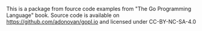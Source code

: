 This is a package from fource code examples from "The Go Programming Language" book. Source code is available on https://github.com/adonovan/gopl.io and licensed under CC-BY-NC-SA-4.0
